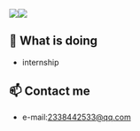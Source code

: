 ![](https://github-readme-stats.vercel.app/api/top-langs/?username=Torebtr&show_icons=true)![](https://github-readme-stats.vercel.app/api?username=Torebtr&count_private=true&show_icons=true&line_height=40)



## 🔭 What is doing

 *  internship

## 📫 Contact me

 - e-mail:2338442533@qq.com

<!---
Torebtr/Torebtr is a ✨ special ✨ repository because its `README.md` (this file) appears on your GitHub profile.
You can click the Preview link to take a look at your changes.
--->
